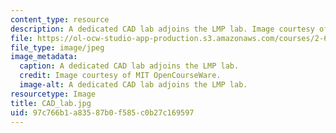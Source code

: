 ```yaml
---
content_type: resource
description: A dedicated CAD lab adjoins the LMP lab. Image courtesy of MIT OpenCourseWare.
file: https://ol-ocw-studio-app-production.s3.amazonaws.com/courses/2-670-mechanical-engineering-tools-january-iap-2004/97c766b1a83587b0f585c0b27c169597_CAD_lab.jpg
file_type: image/jpeg
image_metadata:
  caption: A dedicated CAD lab adjoins the LMP lab.
  credit: Image courtesy of MIT OpenCourseWare.
  image-alt: A dedicated CAD lab adjoins the LMP lab.
resourcetype: Image
title: CAD_lab.jpg
uid: 97c766b1-a835-87b0-f585-c0b27c169597
---
```

